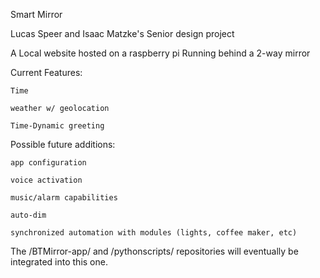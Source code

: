 Smart Mirror

Lucas Speer and Isaac Matzke's Senior design project

A Local website hosted on a raspberry pi Running behind a 2-way mirror

Current Features:	

    Time
    
    weather w/ geolocation

    Time-Dynamic greeting

Possible future additions:

    app configuration
    
    voice activation
    
    music/alarm capabilities
    
    auto-dim
    
    synchronized automation with modules (lights, coffee maker, etc)

The /BTMirror-app/ and /pythonscripts/ repositories will eventually be integrated into this one. 
